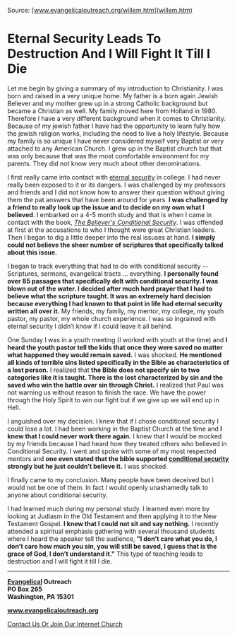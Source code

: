<!--t Eternal Security Leads To Destruction And I Will Fight It Till I Die t-->
<!--d  d-->

Source: [www.evangelicaloutreach.org/willem.htm](willem.htm)

# Eternal Security Leads To Destruction And I Will Fight It Till I Die

Let me begin by giving a summary of my introduction to Christianity. I was born and raised in a very unique home. My father is a born again Jewish Believer and my mother grew up in a strong Catholic background but became a Christian as well. My family moved here from Holland in 1980\. Therefore I have a very different background when it comes to Christianity. Because of my jewish father I have had the opportunity to learn fully how the jewish religion works, including the need to live a holy lifestyle. Because my family is so unique I have never considered myself very Baptist or very attached to any American Church. I grew up in the Baptist church but that was only because that was the most comfortable environment for my parents. They did not know very much about other denominations.

I first really came into contact with [eternal security](eternal-security.html) in college. I had never really been exposed to it or its dangers. I was challenged by my professors and friends and I did not know how to answer their question without giving them the pat answers that have been around for years. **I was challenged by a friend to really look up the issue and to decide on my own what I believed**. I embarked on a 4-5 month study and that is when I came in contact with the book, _[The Believer's Conditional Security](dan-corner-the-believers-conditional-security.html)_. I was offended at first at the accusations to who I thought were great Christian leaders. Then I began to dig a little deeper into the real issuses at hand. **I simply could not believe the sheer number of scriptures that specifically talked about this issue.**

I began to track everything that had to do with conditional security -- Scriptures, sermons, evangelical tracts … everything. **I personally found over 85 passages that specifically delt with conditional security. I was blown out of the water. I decided after much hard prayer that I had to believe what the scripture taught. It was an extremely hard decision because everything I had known to that point in life had eternal security written all over it.** My friends, my family, my mentor, my college, my youth pastor, my pastor, my whole church experience. I was so ingrained with eternal security I didn’t know if I could leave it all behind.

One Sunday I was in a youth meeting (I worked with youth at the time) and **I heard the youth pastor tell the kids that once they were saved no matter what happened they would remain saved.** I was shocked. **He mentioned all kinds of terrible sins listed specifically in the Bible as characteristics of a lost person.** I realized that **the Bible does not specify sin to two categories like it is taught. There is the lost characterized by sin and the saved who win the battle over sin through Christ.** I realized that Paul was not warning us without reason to finish the race. We have the power through the Holy Spirit to win our fight but if we give up we will end up in Hell.

I anguished over my decision. I knew that if I chose conditional security I could lose a lot. I had been working in the Baptist Church at the time and **I knew that I could never work there again.** I knew that I would be mocked by my friends because I had heard how they treated others who believed in Conditional Security. I went and spoke with some of my most respected mentors and **one even stated that the bible supported [conditional security](eternal-security.html) strongly but he just couldn’t believe it.** I was shocked.

I finally came to my conclusion. Many people have been deceived but I would not be one of them. In fact I would openly unashamedly talk to anyone about conditional security.

I had learned much during my personal study. I learned even more by looking at Judiasm in the Old Testament and then applying it to the New Testament Gospel. **I knew that I could not sit and say nothing.** I recently attended a spiritual emphasis gathering with several thousand students where I heard the speaker tell the audience, **"I don’t care what you do, I don’t care how much you sin, you will still be saved, I guess that is the grace of God, I don’t understand it."** This type of teaching leads to destruction and I will fight it till I die.

* * *

**[Evangelical](index.html) Outreach**  
**PO Box 265**  
**Washington, PA 15301**

**www.evangelicaloutreach.org**

[Contact Us Or Join Our Internet Church](contact.html)